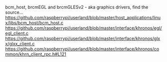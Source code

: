 bcm_host, brcmEGL and brcmGLESv2 - aka graphics drivers, find the source...
https://github.com/raspberrypi/userland/blob/master/host_applications/linux/libs/bcm_host/bcm_host.c
https://github.com/raspberrypi/userland/blob/master/interface/khronos/egl/egl_client.c
https://github.com/raspberrypi/userland/blob/master/interface/khronos/glxx/glxx_client.c
https://github.com/raspberrypi/userland/blob/master/interface/khronos/common/khrn_client_rpc.h#L121